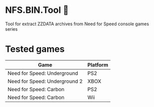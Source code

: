 # NFS.BIN.Tool :see_no_evil:
Tool for extract ZZDATA archives from Need for Speed console games series

# Tested games
| Game   | Platform   |
|---      |---    |
| Need for Speed: Underground | PS2 |
| Need for Speed: Underground 2 | XBOX |
| Need for Speed: Carbon | PS2 |
| Need for Speed: Carbon | Wii |

